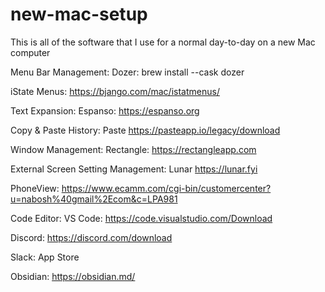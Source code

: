# new-mac-setup
This is all of the software that I use for a normal day-to-day on a new Mac computer

Menu Bar Management: Dozer:
brew install --cask dozer

iState Menus:
https://bjango.com/mac/istatmenus/

Text Expansion: Espanso: 
https://espanso.org

Copy & Paste History: Paste
https://pasteapp.io/legacy/download

Window Management: Rectangle:
https://rectangleapp.com

External Screen Setting Management: Lunar
https://lunar.fyi

PhoneView:
https://www.ecamm.com/cgi-bin/customercenter?u=nabosh%40gmail%2Ecom&c=LPA981

Code Editor: VS Code:
https://code.visualstudio.com/Download

Discord:
https://discord.com/download

Slack: App Store

Obsidian:
https://obsidian.md/
